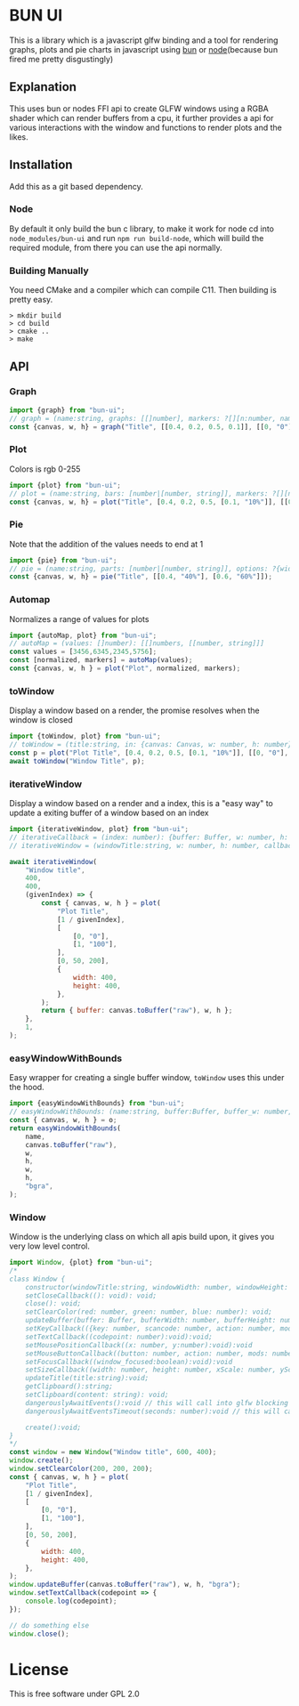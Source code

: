 # BUN UI
This is a library which is a javascript glfw binding and a tool for rendering graphs, plots and pie charts in javascript using [bun](https://bun.sh) or [node](https://nodejs.org/en)(because bun fired me pretty disgustingly)


## Explanation
This uses bun or nodes FFI api to create GLFW windows using a RGBA shader which can render buffers from a cpu, it further provides a api for various interactions with the window and functions to render plots and the likes.

## Installation
Add this as a git based dependency.

### Node
By default it only build the bun c library, to make it work for node cd into `node_modules/bun-ui` and run `npm run build-node`, which will build the required module,
from there you can use the api normally.

### Building Manually
You need CMake and a compiler which can compile C11.
Then building is pretty easy.
```
> mkdir build
> cd build
> cmake ..
> make
```

## API

### Graph
```js
import {graph} from "bun-ui";
// graph = (name:string, graphs: [[]number], markers: ?[][n:number, name: string], options: ?{width: number, height: number}): {canvas:Canvas, w: number, h: number}
const {canvas, w, h} = graph("Title", [[0.4, 0.2, 0.5, 0.1]], [[0, "0"], [1, "100"]]);
```
### Plot
Colors is rgb 0-255
```js
import {plot} from "bun-ui";
// plot = (name:string, bars: [number|[number, string]], markers: ?[][n:number, name: string], color: [number, number, number], options: ?{width: number, height: number}): {canvas:Canvas, w: number, h: number}
const {canvas, w, h} = plot("Title", [0.4, 0.2, 0.5, [0.1, "10%"]], [[0, "0"], [1, "100"]]);
```
### Pie
Note that the addition of the values needs to end at 1
```js
import {pie} from "bun-ui";
// pie = (name:string, parts: [number|[number, string]], options: ?{width: number, height: number}): {canvas:Canvas, w: number, h: number}
const {canvas, w, h} = pie("Title", [[0.4, "40%"], [0.6, "60%"]]);
```
### Automap
Normalizes a range of values for plots
```js
import {autoMap, plot} from "bun-ui";
// autoMap = (values: []number): [[]numbers, [[number, string]]]
const values = [3456,6345,2345,5756];
const [normalized, markers] = autoMap(values);
const {canvas, w, h } = plot("Plot", normalized, markers);

```
### toWindow
Display a window based on a render, the promise resolves when the window is closed
```js
import {toWindow, plot} from "bun-ui";
// toWindow = (title:string, in: {canvas: Canvas, w: number, h: number}): Promise<void>
const p = plot("Plot Title", [0.4, 0.2, 0.5, [0.1, "10%"]], [[0, "0"], [1, "100"]]);
await toWindow("Window Title", p);
```
### iterativeWindow
Display a window based on a render and a index, this is a "easy way" to update a exiting buffer of a window based on an index
```js
import {iterativeWindow, plot} from "bun-ui";
// iterativeCallback = (index: number): {buffer: Buffer, w: number, h: number, index: ?number, type: ?"rgb"|"rgba"|"bgra"}
// iterativeWindow = (windowTitle:string, w: number, h: number, callback: iterativeCallback, initial_index: ?number = 1): Promise<void>

await iterativeWindow(
    "Window title",
    400,
    400,
    (givenIndex) => {
        const { canvas, w, h } = plot(
            "Plot Title",
            [1 / givenIndex],
            [
                [0, "0"],
                [1, "100"],
            ],
            [0, 50, 200],
            {
                width: 400,
                height: 400,
            },
        );
        return { buffer: canvas.toBuffer("raw"), w, h };
    },
    1,
);
```

### easyWindowWithBounds
Easy wrapper for creating a single buffer window, `toWindow` uses this under the hood.
```js
import {easyWindowWithBounds} from "bun-ui";
// easyWindowWithBounds: (name:string, buffer:Buffer, buffer_w: number, buffer_h: number, window_w: number, window_h: number, type: ?"rgb"|"rgba"|"bgra" = "rgba")
const { canvas, w, h } = o;
return easyWindowWithBounds(
    name,
    canvas.toBuffer("raw"),
    w,
    h,
    w,
    h,
    "bgra",
);

```

### Window
Window is the underlying class on which all apis build upon, it gives you very low level control.
```js
import Window, {plot} from "bun-ui";
/* 
class Window {
    constructor(windowTitle:string, windowWidth: number, windowHeight: number);
    setCloseCallback((): void): void;
    close(): void;
    setClearColor(red: number, green: number, blue: number): void;
    updateBuffer(buffer: Buffer, bufferWidth: number, bufferHeight: number, type: ?"rgb"|"rgba"|"bgra" = "rgba"): void;
    setKeyCallback(({key: number, scancode: number, action: number, mods: number}):void):void;
    setTextCallback((codepoint: number):void):void;
    setMousePositionCallback((x: number, y:number):void):void
    setMouseButtonCallback((button: number, action: number, mods: number):void):void
    setFocusCallback((window_focused:boolean):void):void
    setSizeCallback((width: number, height: number, xScale: number, yScale: number):void):void
    updateTitle(title:string):void;
    getClipboard():string;
    setClipboard(content: string): void;
    dangerouslyAwaitEvents():void // this will call into glfw blocking the main thread since the ui is executed on the main js thread.
    dangerouslyAwaitEventsTimeout(seconds: number):void // this will call into glfw blocking the main thread since the ui is executed on the main js thread.

    create():void;
}
*/
const window = new Window("Window title", 600, 400);
window.create();
window.setClearColor(200, 200, 200);
const { canvas, w, h } = plot(
    "Plot Title",
    [1 / givenIndex],
    [
        [0, "0"],
        [1, "100"],
    ],
    [0, 50, 200],
    {
        width: 400,
        height: 400,
    },
);
window.updateBuffer(canvas.toBuffer("raw"), w, h, "bgra");
window.setTextCallback(codepoint => {
    console.log(codepoint);
});

// do something else
window.close();
```

# License
This is free software under GPL 2.0